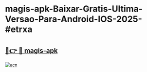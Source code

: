 # magis-apk-Baixar-Gratis-Ultima-Versao-Para-Android-IOS-2025-#etrxa

# <h2><a href="https://ainizakaria.my?title=magis-apk&ref=24M">🔗👉 🔴 magis-apk</a></h2>

[![acn](https://github.com/user-attachments/assets/0f9c940e-d8b0-45ae-aac7-cd30a18b3e1c)](https://ainizakaria.my?title=magis-apk&ref=24M)

